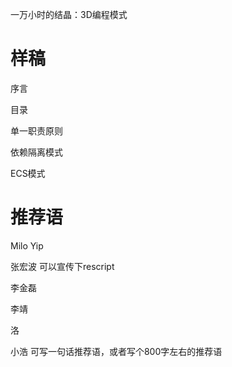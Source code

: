 一万小时的结晶：3D编程模式



# 样稿

序言

目录

单一职责原则

依赖隔离模式

ECS模式




# 推荐语

Milo Yip

张宏波
    可以宣传下rescript

李金磊

李靖

洛


小浩
    可写一句话推荐语，或者写个800字左右的推荐语


